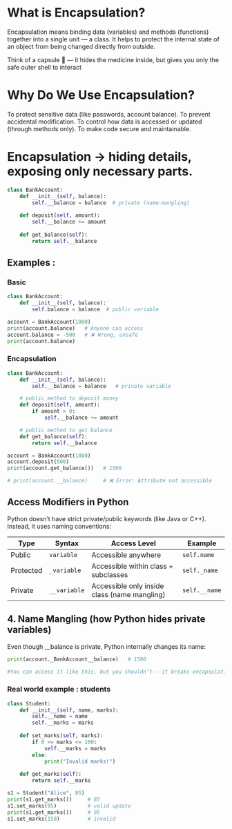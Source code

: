 # What is Encapsulation?

 Encapsulation means binding data (variables) and methods (functions) together into a single unit — a class.
 It helps to protect the internal state of an object from being changed directly from outside.

 Think of a capsule 💊 — it hides the medicine inside, but gives you only the safe outer shell to interact

# Why Do We Use Encapsulation?

 To protect sensitive data (like passwords, account balance).
 To prevent accidental modification.
 To control how data is accessed or updated (through methods only).
 To make code secure and maintainable.


# Encapsulation → hiding details, exposing only necessary parts.

```py
class BankAccount:
    def __init__(self, balance):
        self.__balance = balance  # private (name-mangling)
    
    def deposit(self, amount):
        self.__balance += amount
    
    def get_balance(self):
        return self.__balance

```
## Examples :
### Basic 
```py
class BankAccount:
    def __init__(self, balance):
        self.balance = balance  # public variable

account = BankAccount(1000)
print(account.balance)   # Anyone can access
account.balance = -500   # ❌ Wrong, unsafe
print(account.balance)

``` 
### Encapsulation
```py
class BankAccount:
    def __init__(self, balance):
        self.__balance = balance   # private variable

    # public method to deposit money
    def deposit(self, amount):
        if amount > 0:
            self.__balance += amount

    # public method to get balance
    def get_balance(self):
        return self.__balance

account = BankAccount(1000)
account.deposit(500)
print(account.get_balance())   # 1500

# print(account.__balance)     # ❌ Error: Attribute not accessible
```

## Access Modifiers in Python

Python doesn’t have strict private/public keywords (like Java or C++).
Instead, it uses naming conventions:

| Type      | Syntax       | Access Level                                 | Example       |
| --------- | ------------ | -------------------------------------------- | ------------- |
| Public    | `variable`   | Accessible anywhere                          | `self.name`   |
| Protected | `_variable`  | Accessible within class + subclasses         | `self._name`  |
| Private   | `__variable` | Accessible only inside class (name mangling) | `self.__name` |


## 4. Name Mangling (how Python hides private variables)
Even though __balance is private, Python internally changes its name:

```py
print(account._BankAccount__balance)   # 1500

#You can access it like this, but you shouldn’t — it breaks encapsulation.
```
### Real world example : students

```py
class Student:
    def __init__(self, name, marks):
        self.__name = name
        self.__marks = marks
    
    def set_marks(self, marks):
        if 0 <= marks <= 100:
            self.__marks = marks
        else:
            print("Invalid marks!")
    
    def get_marks(self):
        return self.__marks

s1 = Student("Alice", 85)
print(s1.get_marks())     # 85
s1.set_marks(95)          # valid update
print(s1.get_marks())     # 95
s1.set_marks(150)         # invalid

```